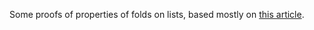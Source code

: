 Some proofs of properties of folds on lists, based mostly on [this article](https://patternsinfp.wordpress.com/2018/08/14/folds-on-lists/).
